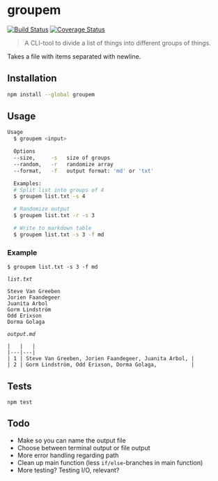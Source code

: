 # groupem
[![Build Status](https://travis-ci.org/jesperorb/groupem.svg?branch=master)](https://travis-ci.org/jesperorb/groupem) [![Coverage Status](https://coveralls.io/repos/github/jesperorb/groupem/badge.svg?branch=master)](https://coveralls.io/github/jesperorb/groupem?branch=master)


>A CLI-tool to divide a list of things into different groups of things. 

Takes a file with items separated with newline.

## Installation

```bash
npm install --global groupem
```

## Usage

```bash
Usage
  $ groupem <input>

  Options
  --size,     -s   size of groups
  --random,   -r   randomize array
  --format,   -f   output format: 'md' or 'txt'

  Examples:
  # Split list into groups of 4
  $ groupem list.txt -s 4

  # Randomize output
  $ groupem list.txt -r -s 3

  # Write to markdown table
  $ groupem list.txt -s 3 -f md
```

### Example

```
$ groupem list.txt -s 3 -f md
```

_`list.txt`_
```
Steve Van Greeben
Jorien Faandegeer
Juanita Arbol
Gorm Lindström
Odd Erixson
Dorma Golaga
```

_`output.md`_
```
|   |   |
|---|---|
| 1 | Steve Van Greeben, Jorien Faandegeer, Juanita Arbol, |
| 2 | Gorm Lindström, Odd Erixson, Dorma Golaga,           |
```

## Tests

```
npm test
```

## Todo

* Make so you can name the output file
* Choose between terminal output or file output
* More error handling regarding path
* Clean up main function (less `if/else`-branches in main function)
* More testing? Testing I/O, relevant?
